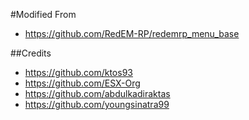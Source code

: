 #Modified From
- https://github.com/RedEM-RP/redemrp_menu_base

##Credits
- https://github.com/ktos93
- https://github.com/ESX-Org
- https://github.com/abdulkadiraktas
- https://github.com/youngsinatra99
